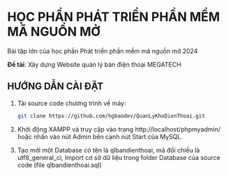 # HỌC PHẦN PHÁT TRIỂN PHẦN MỀM MÃ NGUỒN MỞ

Bài tập lớn của học phần Phát triển phần mềm mã nguồn mở 2024

**Đề tài**: Xây dựng Website quản lý bán điện thoại MEGATECH

## HƯỚNG DẪN CÀI ĐẶT

1. Tải source code chương trình về máy:
   
   ```bash
   git clone https://github.com/hgbaodev/QuanLyKhoDienThoai.git
   ```

2. Khởi động XAMPP và truy cập vào trang http://localhost/phpmyadmin/ hoặc nhấn vào nút Admin bên cạnh nút Start của MySQL.



4. Tạo mới một Database có tên là qlbandienthoai, mã đối chiếu là utf8_general_ci, Import cơ sở dữ liệu trong folder Database của source code (file qlbandienthoai.sql)

